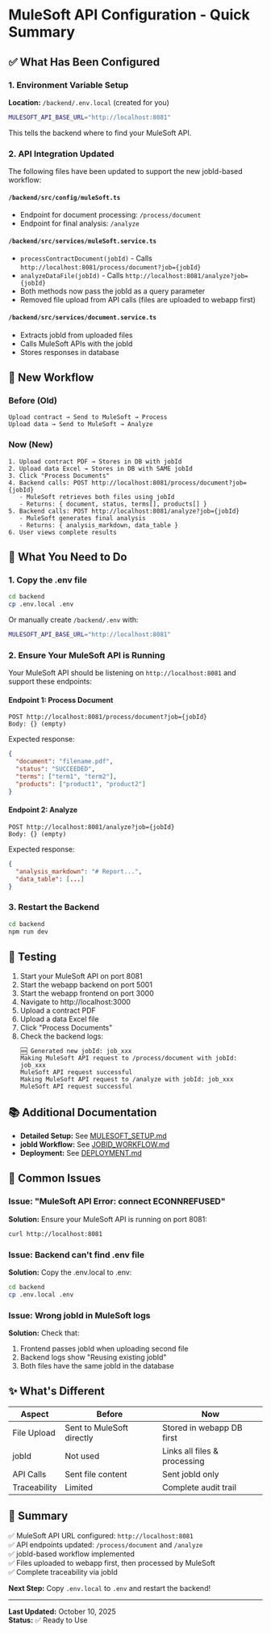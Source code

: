 # MuleSoft API Configuration - Quick Summary

## ✅ What Has Been Configured

### 1. Environment Variable Setup

**Location:** `/backend/.env.local` (created for you)

```bash
MULESOFT_API_BASE_URL="http://localhost:8081"
```

This tells the backend where to find your MuleSoft API.

### 2. API Integration Updated

The following files have been updated to support the new jobId-based workflow:

#### `/backend/src/config/muleSoft.ts`
- Endpoint for document processing: `/process/document`
- Endpoint for final analysis: `/analyze`

#### `/backend/src/services/muleSoft.service.ts`
- `processContractDocument(jobId)` - Calls `http://localhost:8081/process/document?job={jobId}`
- `analyzeDataFile(jobId)` - Calls `http://localhost:8081/analyze?job={jobId}`
- Both methods now pass the jobId as a query parameter
- Removed file upload from API calls (files are uploaded to webapp first)

#### `/backend/src/services/document.service.ts`
- Extracts jobId from uploaded files
- Calls MuleSoft APIs with the jobId
- Stores responses in database

## 🔄 New Workflow

### Before (Old)
```
Upload contract → Send to MuleSoft → Process
Upload data → Send to MuleSoft → Analyze
```

### Now (New)
```
1. Upload contract PDF → Stores in DB with jobId
2. Upload data Excel → Stores in DB with SAME jobId
3. Click "Process Documents"
4. Backend calls: POST http://localhost:8081/process/document?job={jobId}
   - MuleSoft retrieves both files using jobId
   - Returns: { document, status, terms[], products[] }
5. Backend calls: POST http://localhost:8081/analyze?job={jobId}
   - MuleSoft generates final analysis
   - Returns: { analysis_markdown, data_table }
6. User views complete results
```

## 📝 What You Need to Do

### 1. Copy the .env file

```bash
cd backend
cp .env.local .env
```

Or manually create `/backend/.env` with:
```bash
MULESOFT_API_BASE_URL="http://localhost:8081"
```

### 2. Ensure Your MuleSoft API is Running

Your MuleSoft API should be listening on `http://localhost:8081` and support these endpoints:

#### Endpoint 1: Process Document
```
POST http://localhost:8081/process/document?job={jobId}
Body: {} (empty)
```

Expected response:
```json
{
  "document": "filename.pdf",
  "status": "SUCCEEDED",
  "terms": ["term1", "term2"],
  "products": ["product1", "product2"]
}
```

#### Endpoint 2: Analyze
```
POST http://localhost:8081/analyze?job={jobId}
Body: {} (empty)
```

Expected response:
```json
{
  "analysis_markdown": "# Report...",
  "data_table": [...]
}
```

### 3. Restart the Backend

```bash
cd backend
npm run dev
```

## 🧪 Testing

1. Start your MuleSoft API on port 8081
2. Start the webapp backend on port 5001
3. Start the webapp frontend on port 3000
4. Navigate to http://localhost:3000
5. Upload a contract PDF
6. Upload a data Excel file
7. Click "Process Documents"
8. Check the backend logs:
   ```
   🆕 Generated new jobId: job_xxx
   Making MuleSoft API request to /process/document with jobId: job_xxx
   MuleSoft API request successful
   Making MuleSoft API request to /analyze with jobId: job_xxx
   MuleSoft API request successful
   ```

## 📚 Additional Documentation

- **Detailed Setup:** See [MULESOFT_SETUP.md](./MULESOFT_SETUP.md)
- **jobId Workflow:** See [JOBID_WORKFLOW.md](./JOBID_WORKFLOW.md)
- **Deployment:** See [DEPLOYMENT.md](./DEPLOYMENT.md)

## 🐛 Common Issues

### Issue: "MuleSoft API Error: connect ECONNREFUSED"

**Solution:** Ensure your MuleSoft API is running on port 8081:
```bash
curl http://localhost:8081
```

### Issue: Backend can't find .env file

**Solution:** Copy the .env.local to .env:
```bash
cd backend
cp .env.local .env
```

### Issue: Wrong jobId in MuleSoft logs

**Solution:** Check that:
1. Frontend passes jobId when uploading second file
2. Backend logs show "Reusing existing jobId"
3. Both files have the same jobId in the database

## ✨ What's Different

| Aspect | Before | Now |
|--------|--------|-----|
| File Upload | Sent to MuleSoft directly | Stored in webapp DB first |
| jobId | Not used | Links all files & processing |
| API Calls | Sent file content | Sent jobId only |
| Traceability | Limited | Complete audit trail |

## 🎯 Summary

✅ MuleSoft API URL configured: `http://localhost:8081`  
✅ API endpoints updated: `/process/document` and `/analyze`  
✅ jobId-based workflow implemented  
✅ Files uploaded to webapp first, then processed by MuleSoft  
✅ Complete traceability via jobId  

**Next Step:** Copy `.env.local` to `.env` and restart the backend!

---

**Last Updated:** October 10, 2025  
**Status:** ✅ Ready to Use


